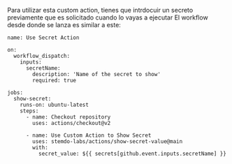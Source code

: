 Para utilizar esta custom action, tienes que intrdocuir un secreto previamente que es solicitado cuando lo vayas a ejecutar 
El workflow desde donde se lanza es similar a este:


```
name: Use Secret Action

on:
  workflow_dispatch:
    inputs:
      secretName:
        description: 'Name of the secret to show'
        required: true

jobs:
  show-secret:
    runs-on: ubuntu-latest
    steps:
      - name: Checkout repository
        uses: actions/checkout@v2

      - name: Use Custom Action to Show Secret
        uses: stemdo-labs/actions/show-secret-value@main
        with:
          secret_value: ${{ secrets[github.event.inputs.secretName] }}
```
